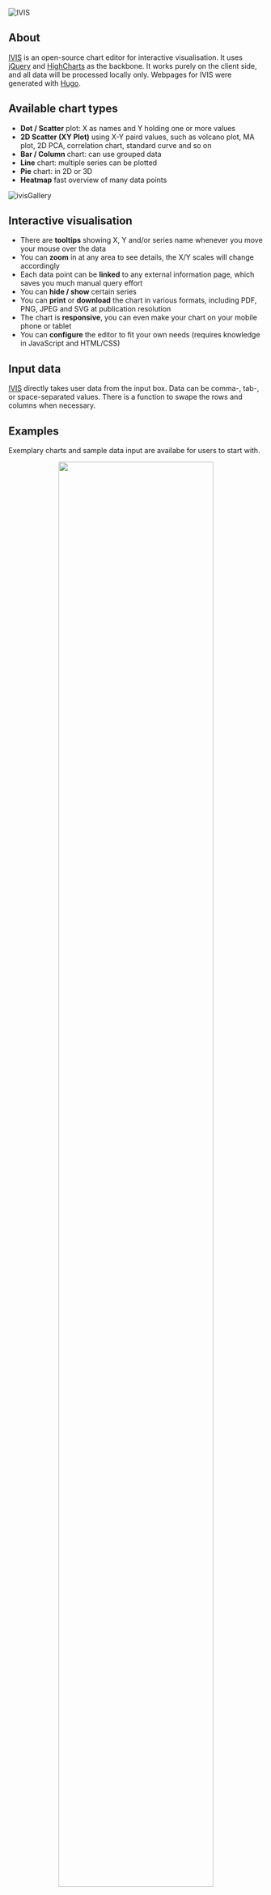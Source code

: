 ![IVIS](/images/favicon-large.png)

## About

[IVIS](https://ivis.xyz) is an open-source chart editor for interactive visualisation. It uses [jQuery](https://jquery.com) and [HighCharts](https://highcharts.com) as the backbone. It works purely on the client side, and all data will be processed locally only. Webpages for IVIS were generated with [Hugo](https://gohugo.io).

## Available chart types

- <strong>Dot / Scatter</strong> plot: X as names and Y holding one or more values
- <strong>2D Scatter (XY Plot)</strong> using X-Y paird values, such as volcano plot, MA plot, 2D PCA, correlation chart, standard curve and so on
- <strong>Bar / Column</strong> chart: can use grouped data
- <strong>Line</strong> chart: multiple series can be plotted
- <strong>Pie</strong> chart: in 2D or 3D
- <strong>Heatmap</strong> fast overview of many data points

![ivisGallery](/images/ivisGallery.jpg)

## Interactive visualisation

- There are <strong>tooltips</strong> showing X, Y and/or series name whenever you move your mouse over the data
- You can <strong>zoom</strong> in at any area to see details, the X/Y scales will change accordingly
- Each data point can be <strong>linked</strong> to any external information page, which saves you much manual query effort
- You can <strong>hide / show</strong> certain series
- You can <strong>print</strong> or <strong>download</strong> the chart in various formats, including PDF, PNG, JPEG and SVG at publication resolution
- The chart is <strong>responsive</strong>, you can even make your chart on your mobile phone or tablet
- You can <strong>configure</strong> the editor to fit your own needs (requires knowledge in JavaScript and HTML/CSS)

## Input data

[IVIS](https://ivis.xyz) directly takes user data from the input box. Data can be comma-, tab-, or space-separated values. There is a function to swape the rows and columns when necessary.

## Examples

Exemplary charts and sample data input are availabe for users to start with.

<center><figure>
<img src="/images/ivisGallery.jpg" width="85%" />
</figure></center>

## Credits

- [Highcharts](https://highcharts.com)
- [jQuery](https://jquery.com)
- [Hugo](https://gohugo.io)
- [Hugo NewsPrint theme](https://themes.gohugo.io/newsprint/)

## License

IVIS is released under the CC-BY-NC 4.0 license.
